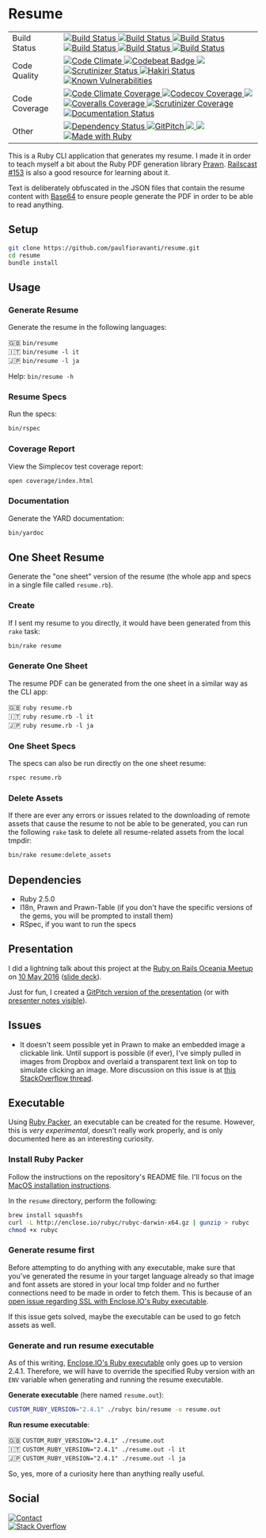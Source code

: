 # Resume

<table>
  <tr>
    <td>
      Build Status
    </td>
    <td>
      <a href="https://travis-ci.org/paulfioravanti/resume">
        <img src="https://travis-ci.org/paulfioravanti/resume.svg?branch=master" alt="Build Status" />
      </a>
      <a href="https://ci.appveyor.com/project/paulfioravanti/resume">
        <img src="https://ci.appveyor.com/api/projects/status/5v5426as3y3o9f6e/branch/master?svg=true" alt="Build Status" />
      </a>
      <a href="https://semaphoreci.com/paulfioravanti/resume">
        <img src="https://semaphoreci.com/api/v1/paulfioravanti/resume/branches/master/shields_badge.svg" alt="Build Status" />
      </a>
      <a href="https://circleci.com/gh/paulfioravanti/resume">
        <img src="https://circleci.com/gh/paulfioravanti/resume/tree/master.svg?style=shield" alt="Build Status" />
      </a>
      <a href="https://app.codeship.com/projects/50157">
        <img src="https://codeship.com/projects/db246630-58c8-0132-9e3b-069770f0649f/status?branch=master" alt="Build Status" />
      </a>
      <a href="https://scrutinizer-ci.com/g/paulfioravanti/resume">
        <img src="https://scrutinizer-ci.com/g/paulfioravanti/resume/badges/build.png?b=master" alt="Build Status" />
      </a>
    </td>
  </tr>
  <tr>
    <td>
      Code Quality
    </td>
    <td>
      <a href="https://codeclimate.com/github/paulfioravanti/resume">
        <img src="https://codeclimate.com/github/paulfioravanti/resume/badges/gpa.svg" alt="Code Climate" />
      </a>
      <a href="https://codebeat.co/projects/github-com-paulfioravanti-resume">
        <img src="https://codebeat.co/badges/177b8978-ac33-4ec7-9534-765df49a0ef5" alt="Codebeat Badge" />
      </a>
      <a href="https://www.codacy.com/app/paulfioravanti/resume">
        <img src="https://api.codacy.com/project/badge/Grade/f20808b9a57a42d1a06d821bca5df9df" />
      </a>
      <a href="https://scrutinizer-ci.com/g/paulfioravanti/resume">
        <img src="https://scrutinizer-ci.com/g/paulfioravanti/resume/badges/quality-score.png?b=master" alt="Scrutinizer Status" />
      </a>
      <a href="https://hakiri.io/github/paulfioravanti/resume/master">
        <img src="https://hakiri.io/github/paulfioravanti/resume/master.svg" alt="Hakiri Status" />
      </a>
      <a href="https://snyk.io/test/github/paulfioravanti/resume">
        <img src="https://snyk.io/test/github/paulfioravanti/resume/badge.svg" alt="Known Vulnerabilities" data-canonical-src="https://snyk.io/test/github/paulfioravanti/resume" style="max-width:100%;" />
      </a>
    </td>
  </tr>
  <tr>
    <td>
      Code Coverage
    </td>
    <td>
      <a href="https://codeclimate.com/github/paulfioravanti/resume">
        <img src="https://codeclimate.com/github/paulfioravanti/resume/badges/coverage.svg" alt="Code Climate Coverage" />
      </a>
      <a href="https://codecov.io/gh/paulfioravanti/resume">
        <img src="https://codecov.io/gh/paulfioravanti/resume/branch/master/graph/badge.svg" alt="Codecov Coverage" />
      </a>
      <a href="https://www.codacy.com/app/paulfioravanti/resume">
        <img src="https://api.codacy.com/project/badge/Coverage/f20808b9a57a42d1a06d821bca5df9df" />
      </a>
      <a href="https://coveralls.io/github/paulfioravanti/resume?branch=master">
        <img src="https://coveralls.io/repos/github/paulfioravanti/resume/badge.svg?branch=master" alt="Coveralls Coverage" />
      </a>
      <a href="https://scrutinizer-ci.com/g/paulfioravanti/resume">
        <img src="https://scrutinizer-ci.com/g/paulfioravanti/resume/badges/coverage.png?b=master" alt="Scrutinizer Coverage" />
      </a>
      <a href="https://inch-ci.org/github/paulfioravanti/resume?branch=master">
        <img src="http://inch-ci.org/github/paulfioravanti/resume.svg?branch=master" alt="Documentation Status" />
      </a>
    </td>
  </tr>
  <tr>
    <td>
      Other
    </td>
    <td>
      <a href="https://gemnasium.com/paulfioravanti/resume">
        <img src="https://gemnasium.com/paulfioravanti/resume.svg" alt="Dependency Status" />
      </a>
      <a href="https://gitpitch.com/paulfioravanti/resume">
        <img src="https://gitpitch.com/assets/badge.svg" alt="GitPitch" />
      </a>
      <a href="LICENSE.txt">
        <img src="https://img.shields.io/github/license/mashape/apistatus.svg" />
      </a>
      <a href="https://github.com/ellerbrock/open-source-badges/">
        <img src="https://badges.frapsoft.com/os/v1/open-source.svg?v=103" />
      </a>
      <a href="https://forthebadge.com/">
        <img src="http://forthebadge.com/images/badges/made-with-ruby.svg" alt="Made with Ruby" />
      </a>
    </td>
  </tr>
</table>

This is a Ruby CLI application that generates my resume.  I made it in order
to teach myself a bit about the Ruby PDF generation library
[Prawn][]. [Railscast #153][] is also a good resource for learning about it.

Text is deliberately obfuscated in the JSON files that contain the resume
content with [Base64][] to ensure people generate the PDF in order to be able
to read anything.

## Setup

```sh
git clone https://github.com/paulfioravanti/resume.git
cd resume
bundle install
```

## Usage

### Generate Resume

Generate the resume in the following languages:

:uk: `bin/resume`<br />
:it: `bin/resume -l it`<br />
:jp: `bin/resume -l ja`

Help: `bin/resume -h`

### Resume Specs

Run the specs:

```sh
bin/rspec
```

### Coverage Report

View the Simplecov test coverage report:

```sh
open coverage/index.html
```

### Documentation

Generate the YARD documentation:

```sh
bin/yardoc
```

## One Sheet Resume

Generate the "one sheet" version of the resume (the whole app and specs in a
single file called `resume.rb`).<br />

### Create

If I sent my resume to you directly, it would have been generated from
this `rake` task:

```sh
bin/rake resume
```

### Generate One Sheet

The resume PDF can be generated from the one sheet in a similar way as the
CLI app:

:uk: `ruby resume.rb`<br />
:it: `ruby resume.rb -l it`<br />
:jp: `ruby resume.rb -l ja`

### One Sheet Specs

The specs can also be run directly on the one sheet resume:

```sh
rspec resume.rb
```

### Delete Assets

If there are ever any errors or issues related to the downloading of remote
assets that cause the resume to not be able to be generated, you can run the
following `rake` task to delete all resume-related assets from the local tmpdir:

```sh
bin/rake resume:delete_assets
```

## Dependencies

- Ruby 2.5.0
- I18n, Prawn and Prawn-Table (if you don't have the specific
  versions of the gems, you will be prompted to install them)
- RSpec, if you want to run the specs

## Presentation

I did a lightning talk about this project at the
[Ruby on Rails Oceania Meetup][roro] on [10 May 2016][roro-20160510]
([slide deck][speakerdeck]).

Just for fun, I created a [GitPitch version of the presentation][gitpitch]
(or with [presenter notes visible][gitpitch-with-notes]).

## Issues

- It doesn't seem possible yet in Prawn to make an embedded image a clickable
  link.  Until support is possible (if ever), I've simply pulled in images from
  Dropbox and overlaid a transparent text link on top to simulate clicking an
  image.  More discussion on this issue is at
  [this StackOverflow thread][stackoverflow-transparent-link].

## Executable

Using [Ruby Packer][], an executable can be created for the resume.
However, this is _very experimental_, doesn't really work properly, and is only
documented here as an interesting curiosity.

### Install Ruby Packer

Follow the instructions on the repository's README file. I'll focus on the
[MacOS installation instructions][ruby-packer-install].

In the `resume` directory, perform the following:

```sh
brew install squashfs
curl -L http://enclose.io/rubyc/rubyc-darwin-x64.gz | gunzip > rubyc
chmod +x rubyc
```

### Generate resume first

Before attempting to do anything with any executable, make sure that you've
generated the resume in your target language already so that image and font
assets are stored in your local tmp folder and no further connections need to be
made in order to fetch them.  This is because of an
[open issue regarding SSL with Enclose.IO's Ruby executable][enclose-io-issue].

If this issue gets solved, maybe the executable can be used to go fetch assets
as well.

### Generate and run resume executable

As of this writing, [Enclose.IO's Ruby executable][enclose-io-ruby] only goes
up to version 2.4.1. Therefore, we will have to override the specified Ruby
version with an `ENV` variable when generating and running the resume
executable.

**Generate executable** (here named `resume.out`):

```sh
CUSTOM_RUBY_VERSION="2.4.1" ./rubyc bin/resume -o resume.out
```

**Run resume executable**:

:uk: `CUSTOM_RUBY_VERSION="2.4.1" ./resume.out`<br />
:it: `CUSTOM_RUBY_VERSION="2.4.1" ./resume.out -l it`<br />
:jp: `CUSTOM_RUBY_VERSION="2.4.1" ./resume.out -l ja`<br />

So, yes, more of a curiosity here than anything really useful.

## Social

[![Contact][twitter-badge]][twitter-url]<br />
[![Stack Overflow][stackoverflow-badge]][stackoverflow-url]

[Base64]: http://ruby-doc.org/stdlib-2.3.0/libdoc/base64/rdoc/Base64.html
[enclose-io-issue]: https://github.com/pmq20/ruby-packer/issues/10
[enclose-io-ruby]: http://enclose.io/ruby
[gitpitch]: https://gitpitch.com/paulfioravanti/resume
[gitpitch-with-notes]: https://gitpitch.com/paulfioravanti/resume?n=true
[Prawn]: https://github.com/prawnpdf/prawn
[Railscast #153]: http://railscasts.com/episodes/153-pdfs-with-prawn-revised
[roro]: https://www.meetup.com/Ruby-On-Rails-Oceania-Sydney/
[roro-20160510]: https://www.meetup.com/Ruby-On-Rails-Oceania-Sydney/events/228886775/
[Ruby Packer]: https://github.com/pmq20/ruby-packer
[ruby-packer-install]: https://github.com/pmq20/ruby-packer#install-on-macos
[speakerdeck]: https://speakerdeck.com/paulfioravanti/resume-as-code
[stackoverflow-badge]: http://stackoverflow.com/users/flair/567863.png
[stackoverflow-transparent-link]: http://stackoverflow.com/q/8289031/567863
[stackoverflow-url]: http://stackoverflow.com/users/567863/paul-fioravanti
[twitter-badge]: https://img.shields.io/badge/contact-%40paulfioravanti-blue.svg
[twitter-url]: https://twitter.com/paulfioravanti
